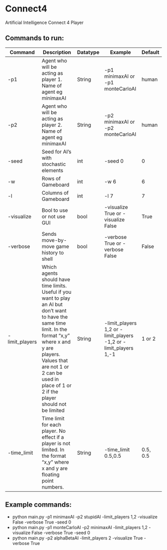 # Connect4
Artificial Intelligence Connect 4 Player

## Commands to run:
| Command | Description | Datatype | Example | Default |
| ----------- | ----------- | ----------- | ----------- | ----------- |
| -p1 | Agent who will be acting as player 1. Name of agent eg minimaxAI | String | -p1 minimaxAI or -p1 monteCarloAI | human |
| -p2 | Agent who will be acting as player 2. Name of agent eg minimaxAI | String | -p2 minimaxAI or -p2 monteCarloAI | human |
| -seed| Seed for AI’s with stochastic elements | int | -seed 0 | 0 |
| -w | Rows of Gameboard | int | -w 6 | 6 |
| -l | Columns of Gameboard | int | -l 7 | 7 |
| -visualize | Bool to use or not use GUI | bool | -visualize True or - visualize False | True |
| -verbose | Sends move-by-move game history to shell | bool | -verbose True or -verbose False | False |
| -limit_players | Which agents should have time limits. Useful if you want to play an AI but don’t want to have the same time limit. In the format “x,y” where x and y are players. Values that are not 1 or 2 can be used in place of 1 or 2 if the player should not be limited | String | -limit_players 1,2 or -limit_players -1,2 or -limit_players 1,-1 | 1 or 2 |
| -time_limit | Time limit for each player. No effect if a player is not limited. In the format “x,y” where x and y are floating point numbers. | String | -time_limit 0.5,0.5 | 0.5, 0.5 |

## Example commands:
  * python main.py -p1 minimaxAI -p2 stupidAI -limit_players 1,2 -visualize False -verbose True -seed 0
  * python main.py -p1 monteCarloAI -p2 minimaxAI -limit_players 1,2 -visualize False -verbose True -seed 0
  * python main.py -p2 alphaBetaAI -limit_players 2 -visualize True -verbose True
